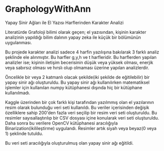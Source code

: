 # GraphologyWithAnn
Yapay Sinir Ağları ile El Yazısı Harflerinden Karakter Analizi

Literatürde Grafoloji bilimi olarak geçen; el yazısından, kişinin karakter analizinin yapıldığı bilim dalının yapay zeka ile küçük bir bölümünün uygulanması.

Bu projede karakter analizi sadece 4 harfin yazılışına bakılarak 3 farklı analiz şeklinde ele alınmıştır. Bu harfler g,y,h ve t harfleridir. Bu harflerden yapılan analizler ise; kişinin iletişim becerisinin düşük veya yüksek olması, enerjik veya sabırsız olması ve hırslı olup olmaması üzerine yapılan analizlerdir.

Öncelikle bir veya 2 katmanlı olacak şekilde(iki şekilde de eğitilebilir) bir yapay sinir ağı oluşturuldu. Bu yapay sinir ağı kullanılırken matematiksel işlemler için kullanılan numpy kütüphanesi dışında hiç bir kütüphane kullanılmadı.

Kaggle üzerinden bir çok farklı kişi tarafından yazılmmış olan el yazılarının resim olarak bulunduğu veri seti kullanıldı. Bu veriler içerisinden değişik özelliklere sahip 200'den fazla veri seçilip bir resim veri seti oluşturuldu. Bu resimler sayısallaştırılıp bir CSV dosyası içine konularak veri seti oluşturuldu. Daha sonra bu verilere OpenCV kütüphanesi aracılığıyla Binarization(ikilileştirme) uygulandı. Resimler artık siyah veya beyaz(0 veya 1) şeklinde tutuldu. 

Bu veri seti aracılığıyla oluşturulmuş olan yapay sinir ağı eğitildi.
